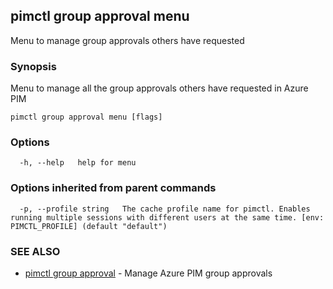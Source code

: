 ## pimctl group approval menu

Menu to manage group approvals others have requested

### Synopsis

Menu to manage all the group approvals others have requested in Azure PIM

```
pimctl group approval menu [flags]
```

### Options

```
  -h, --help   help for menu
```

### Options inherited from parent commands

```
  -p, --profile string   The cache profile name for pimctl. Enables running multiple sessions with different users at the same time. [env: PIMCTL_PROFILE] (default "default")
```

### SEE ALSO

* [pimctl group approval](pimctl_group_approval.md)	 - Manage Azure PIM group approvals

